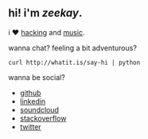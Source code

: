 ## hi! i'm *zeekay*.
i ♥ [hacking][github] and [music][soundcloud].

wanna chat? feeling a bit adventurous?

    curl http://whatit.is/say-hi | python

wanna be social?

- [github][github]
- [linkedin][linkedin]
- [soundcloud][soundcloud]
- [stackoverflow][stackoverflow]
- [twitter][twitter]

[github]:        https://github.com/zeekay
[linkedin]:      https://www.linkedin.com/in/zeekay
[monoid]:        http://monoid.io
[soundcloud]:    https://soundcloud.com/zeekay
[stackoverflow]: http://stackoverflow.com/users/641766/zeekay
[twitter]:       https://twitter.com/zeekay
